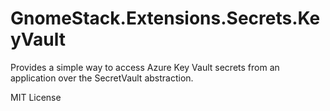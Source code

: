 # GnomeStack.Extensions.Secrets.KeyVault

Provides a simple way to access Azure Key Vault secrets from an application
over the SecretVault abstraction.

MIT License